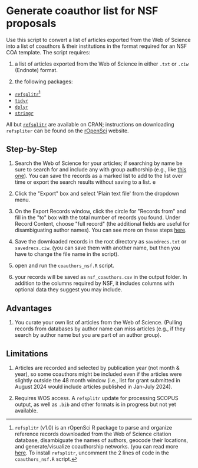 # Generate coauthor list for NSF proposals

Use this script to convert a list of articles exported from the Web of Science into a list of coauthors & their institutions in the format required for an NSF COA template. The script requires:

1. a list of articles exported from the Web of Science in either `.txt` or `.ciw` (Endnote) format.

2. the following packages:

- [`refsplitr`](https://docs.ropensci.org/refsplitr/)[^1]  
- [`tidyr`](https://tidyr.tidyverse.org/)  
- [`dplyr`](https://dplyr.tidyverse.org/)  
- [`stringr`](https://stringr.tidyverse.org/)  

All but [`refsplitr`](https://docs.ropensci.org/refsplitr/) are available on CRAN; instructions on downloading `refspliter` can be found on the [rOpenSci](https://docs.ropensci.org/refsplitr/) website.


## Step-by-Step

1. Search the Web of Science for your articles; if searching by name be sure to search for and include any with group authorship (e.g., like [this one](https://www.science.org/doi/10.1126/science.adh8830)). You can save the records as a marked list to add to the list over time or export the search results without saving to a list. e

2. Click the "Export" box and select 'Plain text file' from the dropdown menu. 

3. On the Export Records window, click the circle for "Records from" and fill in the "to" box with the total number of records you found. Under Record Content, choose "full record" (the additional fields are useful for disambiguating author names). You can see more on these steps [here](https://docs.ropensci.org/refsplitr/articles/refsplitr.html#appendix-1-guide-to-downloading-reference-records-from-the-web-of-science-).

2. Save the downloaded records in the root directory as `savedrecs.txt` or `savedrecs.ciw`. (you can save them with another name, but then you have to change the file name in the script).

3. open and run the `coauthors_nsf.R` script.

4. your records will be saved as `nsf_coauthors.csv` in the output folder. In addition to the columns required by NSF, it includes columns with optional data they suggest you may include. 

## Advantages

1. You curate your own list of articles from the Web of Science. (Pulling records from databases by author name can miss articles (e.g., if they search by author name but you are part of an author group). 

## Limitations

1. Articles are recorded and selected by publication year (not month & year), so some coauthors might be included even if the articles were slightly outside the 48 month window (i.e.,  list for grant submitted in August 2024 would include articles published in Jan-July 2024).

2. Requires WOS access. A `refsplitr` update for processing SCOPUS output, as well as `.bib` and other  formats is in progress but not yet available. 

[^1]: `refsplitr` (v1.0) is an rOpenSci R package to parse and organize reference records downloaded from the Web of Science citation database, disambiguate the names of authors, geocode their locations, and generate/visualize coauthorship networks. (you can read more [here](https://docs.ropensci.org/refsplitr/). To install `refsplitr`, uncomment the 2 lines of code in the `coauthors_nsf.R` script.


